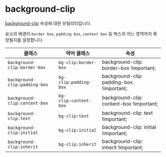 # background-clip

[background-clip](https://developer.mozilla.org/en-US/docs/Web/CSS/background-clip) 속성에 대한 유틸리티입니다.

요소의 배경이 <code>border box</code>, <code>padding box</code>, <code>content box</code> 등 박스의 어느 영역까지 확장될지를 설정합니다.

<table>
  <thead>
    <tr>
      <th scope="col">클래스</th>
      <th scope="col">약어 클래스</th>
      <th scope="col">속성</th>
    </tr>
  </thead>
<tbody>
  <!-- background-clip:border-box -->
  <tr>
    <td><code>background-clip:border-box</code></td>
    <td>
      <code>bg-clip:border-box</code>
    </td>
    <td>
      <span class="code">background-clip: border-box !important;</span>
    </td>
  </tr>

  <!-- background-clip:padding-box -->
  <tr>
    <td><code>background-clip:padding-box</code></td>
    <td>
      <code>bg-clip:padding-box</code>
    </td>
    <td>
      <span class="code">background-clip: padding-box !important;</span>
    </td>
  </tr>

  <!-- background-clip:content-box -->
  <tr>
    <td><code>background-clip:content-box</code></td>
    <td>
      <code>bg-clip:content-box</code>
    </td>
    <td>
      <span class="code">background-clip: content-box !important;</span>
    </td>
  </tr>

  <!-- background-clip:text -->
  <tr>
    <td><code>background-clip:text</code></td>
    <td>
      <code>bg-clip:text</code>
    </td>
    <td>
      <span class="code">background-clip: text !important;</span>
    </td>
  </tr>

  <!-- background-clip:initial -->
  <tr>
    <td><code>background-clip:initial</code></td>
    <td>
      <code>bg-clip:initial</code>
    </td>
    <td>
      <span class="code">background-clip: initial !important;</span>
    </td>
  </tr>

  <!-- background-clip:inherit -->
  <tr>
    <td><code>background-clip:inherit</code></td>
    <td>
      <code>bg-clip:inherit</code>
    </td>
    <td>
      <span class="code">background-clip: inherit !important;</span>
    </td>
  </tr>
</tbody>

</table>
